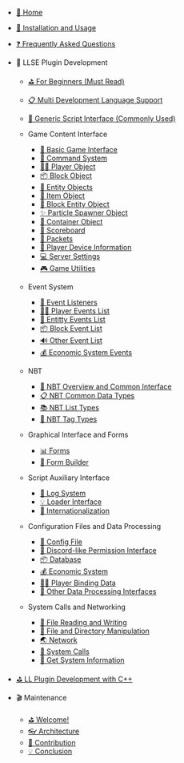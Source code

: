 - [🎨 Home](/README.md)

- [🔨 Installation and Usage](/Usage.md)

- [❓ Frequently Asked Questions ](/FAQ.md)

- 🎯 LLSE Plugin Development
    - [⛳ For Beginners (Must Read)](/LLSEPluginDevelopment/)
    - [📋 Multi Development Language Support](/LLSEPluginDevelopment/LanguageSupport.md)
    - [💼 Generic Script Interface (Commonly Used)](/LLSEPluginDevelopment/ScriptAPI/ScriptHelp.md)

    - Game Content Interface
        - [🎨 Basic Game Interface](/LLSEPluginDevelopment/GameAPI/Basic.md)
        - [🎯 Command System](/LLSEPluginDevelopment/GameAPI/Command.md)
        - [🏃‍♂️ Player Object](/LLSEPluginDevelopment/GameAPI/Player.md)
        - [📦 Block Object](/LLSEPluginDevelopment/GameAPI/Block.md)
        - [🎈 Entity Objects](/LLSEPluginDevelopment/GameAPI/Entity.md)
        - [🧰 Item Object](/LLSEPluginDevelopment/GameAPI/Item.md)
        - [📮 Block Entity Object](/LLSEPluginDevelopment/GameAPI/BlockEntity.md)
        - [✨ Particle Spawner Object](LLSEPluginDevelopment/GameAPI/Particle.md)
        - [👜 Container Object](/LLSEPluginDevelopment/GameAPI/Container.md)
        - [📝 Scoreboard](/LLSEPluginDevelopment/GameAPI/ScoreBoard.md)
        - [📩 Packets](/LLSEPluginDevelopment/GameAPI/Packet.md)
        - [📱 Player Device Information](/LLSEPluginDevelopment/GameAPI/Device.md)
        - [💻 Server Settings](/LLSEPluginDevelopment/GameAPI/Server.md)
        - [🎮 Game Utilities](/LLSEPluginDevelopment/GameAPI/GameUtils.md)

    - Event System
        - [🔔 Event Listeners](/LLSEPluginDevelopment/EventAPI/Listen.md)
        - [🏃‍♂️ Player Events List](/LLSEPluginDevelopment/EventAPI/PlayerEvents.md)
        - [🎈 Entitty Events List](/LLSEPluginDevelopment/EventAPI/EntityEvents.md)
        - [📦 Block Event List](/LLSEPluginDevelopment/EventAPI/BlockEvents.md)
        - [🔊 Other Event List](/LLSEPluginDevelopment/EventAPI/OtherEvents.md)
        - [💰 Economic System Events](/LLSEPluginDevelopment/EventAPI/EconomicEvents.md)

    - NBT
        - [🥽 NBT Overview and Common Interface](/LLSEPluginDevelopment/NbtAPI/NBT.md)
        - [📋 NBT Common Data Types](/LLSEPluginDevelopment/NbtAPI/NBTValue.md)
        - [📚 NBT List Types](/LLSEPluginDevelopment/NbtAPI/NBTList.md)
        - [📒 NBT Tag Types](/LLSEPluginDevelopment/NbtAPI/NBTCompound.md)

    - Graphical Interface and Forms  
        - [📊 Forms](/LLSEPluginDevelopment/GuiAPI/Form.md)
        - [📰 Form Builder](/LLSEPluginDevelopment/GuiAPI/FormBuilder.md)

    - Script Auxiliary Interface
        - [📅 Log System](/LLSEPluginDevelopment/ScriptAPI/Logger.md)
        - [💡 Loader Interface](/LLSEPluginDevelopment/ScriptAPI/Ll.md)
        - [🛫 Internationalization](/LLSEPluginDevelopment/ScriptAPI/i18n.md)

    - Configuration Files and Data Processing
        - [🔨 Config File](/LLSEPluginDevelopment/DataAPI/ConfigFile.md)
        - [🔐 Discord-like Permission Interface](/LLSEPluginDevelopment/DataAPI/PermAPI.md)
        - [📦 Database](/LLSEPluginDevelopment/DataAPI/DataBase.md)
        - [💰 Economic System](/LLSEPluginDevelopment/DataAPI/Economy.md)
        - [🏃‍♂️ Player Binding Data](/LLSEPluginDevelopment/DataAPI/PlayerData.md)
        - [🧰 Other Data Processing Interfaces](/LLSEPluginDevelopment/DataAPI/OtherData.md)
        
    - System Calls and Networking
        - [📝 File Reading and Writing](/LLSEPluginDevelopment/SystemAPI/File.md)
        - [📂 File and Directory Manipulation](/LLSEPluginDevelopment/SystemAPI/FileSystem.md)
        - [🌏 Network](/LLSEPluginDevelopment/SystemAPI/Network.md)
        - [📡 System Calls](/LLSEPluginDevelopment/SystemAPI/SystemCall.md)
        - [📜 Get System Information](/LLSEPluginDevelopment/SystemAPI/SystemInfo.md)

- [⛳ LL Plugin Development with C++](https://cpp.docs.litebds.com/en)

- 🎬 Maintenance
    - [⛳ Welcome! ](/Maintenance/README.md)
    - [👓 Architecture](/Maintenance/Analysis.md)
    - [🎯 Contribution](/Maintenance/Coding.md)
    - [💡 Conclusion](/Maintenance/Conclusion.md)
